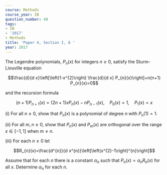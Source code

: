 ```yaml
---
course: Methods
course_year: IB
question_number: 48
tags:
- IB
- '2017'
- Methods
title: 'Paper 4, Section I, A '
year: 2017
---
```




The Legendre polynomials, $P_{n}(x)$ for integers $n \geqslant 0$, satisfy the Sturm-Liouville equation

$$\frac{d}{d x}\left[\left(1-x^{2}\right) \frac{d}{d x} P_{n}(x)\right]+n(n+1) P_{n}(x)=0$$

and the recursion formula

$$(n+1) P_{n+1}(x)=(2 n+1) x P_{n}(x)-n P_{n-1}(x), \quad P_{0}(x)=1, \quad P_{1}(x)=x$$

(i) For all $n \geqslant 0$, show that $P_{n}(x)$ is a polynomial of degree $n$ with $P_{n}(1)=1$.

(ii) For all $m, n \geqslant 0$, show that $P_{n}(x)$ and $P_{m}(x)$ are orthogonal over the range $x \in[-1,1]$ when $m \neq n$.

(iii) For each $n \geqslant 0$ let

$$R_{n}(x)=\frac{d^{n}}{d x^{n}}\left[\left(x^{2}-1\right)^{n}\right]$$

Assume that for each $n$ there is a constant $\alpha_{n}$ such that $P_{n}(x)=\alpha_{n} R_{n}(x)$ for all $x$. Determine $\alpha_{n}$ for each $n$.